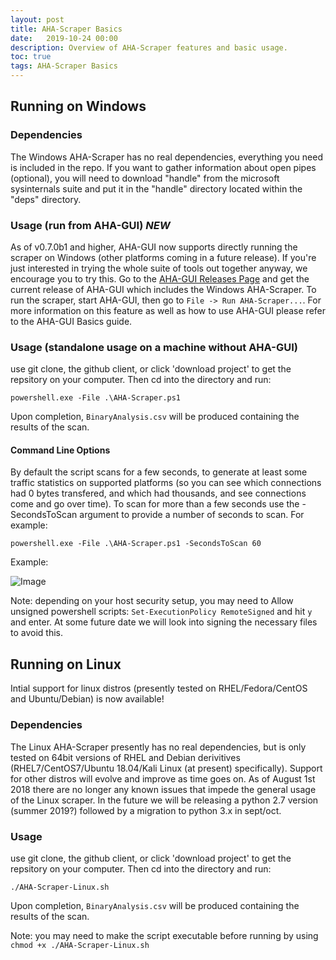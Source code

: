 ```yaml
---
layout: post
title: AHA-Scraper Basics
date:   2019-10-24 00:00
description: Overview of AHA-Scraper features and basic usage.
toc: true
tags: AHA-Scraper Basics
---
```


## Running on Windows

### Dependencies

The Windows AHA-Scraper has no real dependencies, everything you need is included in the repo. If you want to gather information about open pipes (optional), you will need to download "handle" from the microsoft sysinternals suite and put it in the "handle" directory located within the "deps" directory.

### Usage (run from AHA-GUI) ***NEW***

As of v0.7.0b1 and higher, AHA-GUI now supports directly running the scraper on Windows (other platforms coming in a future release). If you're just interested in trying the whole suite of tools out together anyway, we encourage you to try this. Go to the [AHA-GUI Releases Page](https://github.com/aha-project/AHA-GUI/releases) and get the current release of AHA-GUI which includes the Windows AHA-Scraper. To run the scraper, start AHA-GUI, then go to `File -> Run AHA-Scraper...`. For more information on this feature as well as how to use AHA-GUI please refer to the AHA-GUI Basics guide.


### Usage (standalone usage on a machine without AHA-GUI)

use git clone, the github client, or click 'download project' to get the repsitory on your computer. Then cd into the directory and run:

```powershell.exe -File .\AHA-Scraper.ps1```

Upon completion, `BinaryAnalysis.csv` will be produced containing the results of the scan.

#### Command Line Options

By default the script scans for a few seconds, to generate at least some traffic statistics on supported platforms (so you can see which connections had 0 bytes transfered, and which had thousands, and see connections come and go over time). To scan for more than a few seconds use the -SecondsToScan argument to provide a number of seconds to scan. For example:

```powershell.exe -File .\AHA-Scraper.ps1 -SecondsToScan 60```

Example:

![Image](https://aha-project.github.io/images/AHA-Scraper.png)

Note: depending on your host security setup, you may need to Allow unsigned powershell scripts: `Set-ExecutionPolicy RemoteSigned` and hit `y` and enter. At some future date we will look into signing the necessary files to avoid this.

## Running on Linux

Intial support for linux distros (presently tested on RHEL/Fedora/CentOS and Ubuntu/Debian) is now available!

### Dependencies
The Linux AHA-Scraper presently has no real dependencies, but is only tested on 64bit versions of RHEL and Debian derivitives (RHEL7/CentOS7/Ubuntu 18.04/Kali Linux (at present) specifically). Support for other distros will evolve and improve as time goes on. As of August 1st 2018 there are no longer any known issues that impede the general usage of the Linux scraper. In the future we will be releasing a python 2.7 version (summer 2019?) followed by a migration to python 3.x in sept/oct.

### Usage
use git clone, the github client, or click 'download project' to get the repsitory on your computer. Then cd into the directory and run:

```./AHA-Scraper-Linux.sh```

Upon completion, `BinaryAnalysis.csv` will be produced containing the results of the scan.

Note: you may need to make the script executable before running by using `chmod +x ./AHA-Scraper-Linux.sh`

